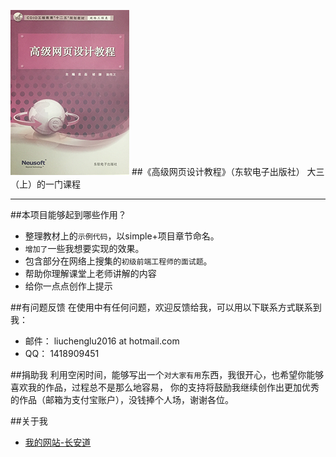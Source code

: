 ![webDesign](image_rel/cover.png)
##《高级网页设计教程》（东软电子出版社）
大三（上）的一门课程
***
##本项目能够起到哪些作用？

* 整理教材上的`示例代码`，以simple+项目章节命名。
* `增加了`一些我想要实现的效果。
* 包含部分在网络上搜集的`初级前端工程师的面试题`。
* 帮助你理解课堂上老师讲解的内容
* 给你一点点创作上提示

##有问题反馈
在使用中有任何问题，欢迎反馈给我，可以用以下联系方式联系到我：

* 邮件： liuchenglu2016 at hotmail.com
* QQ： 1418909451

##捐助我
利用空闲时间，能够写出一个`对大家有用`东西，我很开心，也希望你能够喜欢我的作品，过程总不是那么地容易，
你的支持将鼓励我继续创作出更加优秀的作品（邮箱为支付宝账户），没钱捧个人场，谢谢各位。

##关于我

* [我的网站-长安道](http://liuchenglu.com/) 
